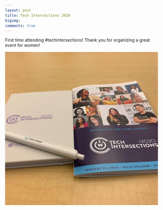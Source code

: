 ```yaml
--- 
layout: post 
title: Tech Intersections 2020
bigimg: 
comments: true 
---
```


First time attending #techintersections! Thank you for organizing a great event for women!

<img src="/img/posts/202001/techintersections.jpg" alt="Tech Intersections 2020" width="720px">
